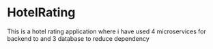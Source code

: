 # HotelRating
This is a hotel rating application where i have used 4 microservices for backend to and 3 database to reduce dependency
